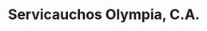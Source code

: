 ---
title: "Servicauchos Olympia, C.A."
url: /ciudad-guayana-puerto-ordaz/servicauchos-olympia-c-a/
shop: Autowerkstatt
---